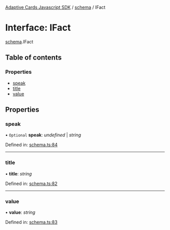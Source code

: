 [Adaptive Cards Javascript SDK](../README.md) / [schema](../modules/schema.md) / IFact

# Interface: IFact

[schema](../modules/schema.md).IFact

## Table of contents

### Properties

- [speak](schema.ifact.md#speak)
- [title](schema.ifact.md#title)
- [value](schema.ifact.md#value)

## Properties

### speak

• `Optional` **speak**: *undefined* \| *string*

Defined in: [schema.ts:84](https://github.com/microsoft/AdaptiveCards/blob/0938a1f10/source/nodejs/adaptivecards/src/schema.ts#L84)

___

### title

• **title**: *string*

Defined in: [schema.ts:82](https://github.com/microsoft/AdaptiveCards/blob/0938a1f10/source/nodejs/adaptivecards/src/schema.ts#L82)

___

### value

• **value**: *string*

Defined in: [schema.ts:83](https://github.com/microsoft/AdaptiveCards/blob/0938a1f10/source/nodejs/adaptivecards/src/schema.ts#L83)
